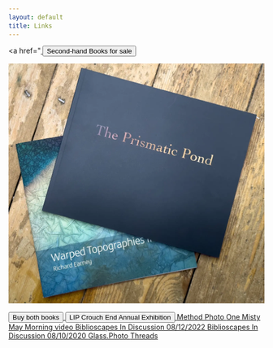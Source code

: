 ```yaml
---
layout: default
title: Links
---
```


<a href="<a href="https://method.photo/book-sales">
	<button class="links">
		Second-hand Books for sale
	</button>
</a>

[![Buy Warped Topographies II and The Prismatic Pond](books/warped-prismatic.webp "Warped Topographies II and The Prismatic Pond covers")](https://method.photo/books/warped-pond)

<a href="https://method.photo/books/warped-pond">
	<button class="links other">
		Buy both books
	</button>
</a>

<a href="https://method.photo/lipce2024">
	<button class="links">
		LIP Crouch End Annual Exhibition
	</button>
</a>

<a href="https://method.photo">
	<span class="links other">	
		Method Photo
	</span>
</a>

<a href="https://vimeo.com/449190135">
	<span class="links">
		One Misty May Morning video
	</span>
</a>

<a href="https://biblioscapes.com/in-discussion/richard-earney-1">
	<span class="links other">
		Biblioscapes In Discussion 08/12/2022
	</span>
</a>

<a href="https://biblioscapes.com/in-discussion/richard-earney">
	<span class="links">
		Biblioscapes In Discussion 08/10/2020
	</span>
</a>

<a href="https://glass.photo/methodphoto">
	<span class="links other">
		Glass.Photo
	</span>
</a>

<a href="https://threads.net/@methodphotonew">
	<span class="links">
		Threads
	</span>
</a>
